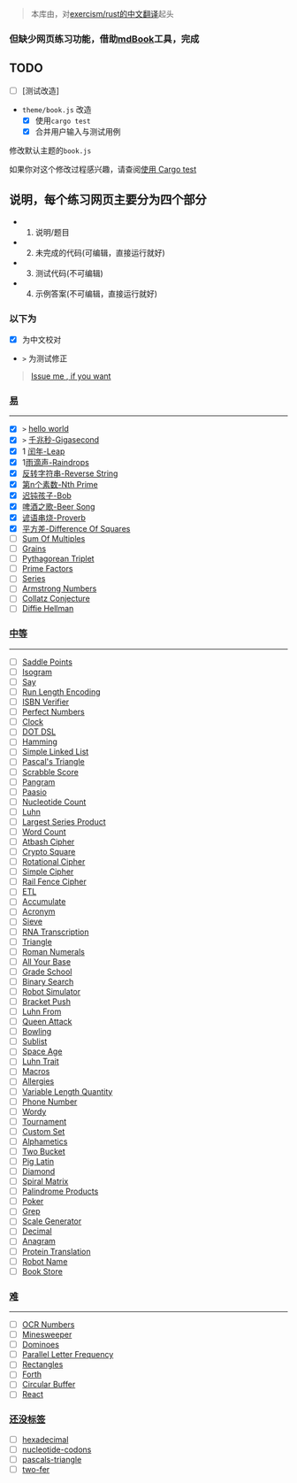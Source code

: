 
> 本库由，对[exercism/rust的中文翻译](https://github.com/chinanf-boy/exercism-rust-zh)起头

### 但缺少网页练习功能，借助[mdBook]工具，完成

[mdbook]: https://github.com/rust-lang-nursery/mdBook



## TODO

- [ ] [测试改造]
- `theme/book.js` 改造
    - [x] 使用`cargo test`
    - [x] 合并用户输入与测试用例

修改默认主题的`book.js`

如果你对这个修改过程感兴趣，请查阅[使用 Cargo test](./add-test-code.md)

## 说明，每个练习网页主要分为四个部分

- 1. 说明/题目
- 2. 未完成的代码(可编辑，直接运行就好)
- 3. 测试代码(不可编辑)
- 4. 示例答案(不可编辑，直接运行就好)

### 以下为

- [x] 为中文校对
- `>` 为测试修正

> [Issue me , if you want](https://github.com/chinanf-boy/exercism-rust-zh/issues?q=is%3Aissue+is%3Aopen+sort%3Aupdated-desc)

### [易](./low.md)

---

- [x] `>` [hello world](./hello-world/README.zh.md) 
- [x] `>` [千兆秒-Gigasecond](./gigasecond/README.zh.md)
- [x] 1 [闰年-Leap](./leap/README.zh.md)
- [x] 1[雨滴声-Raindrops](./raindrops/README.zh.md)
- [x] [反转字符串-Reverse String](./reverse-string/README.zh.md)
- [x] [第n个素数-Nth Prime](./nth-prime/README.zh.md)
- [x] [迟钝孩子-Bob](./bob/README.zh.md)
- [x] [啤酒之歌-Beer Song](./beer-song/README.zh.md)
- [x] [谚语串烧-Proverb](./proverb/README.zh.md)
- [x] [平方差-Difference Of Squares](./difference-of-squares/README.zh.md)
- [ ] [Sum Of Multiples](./sum-of-multiples/README.zh.md)
- [ ] [Grains](./grains/README.zh.md)
- [ ] [Pythagorean Triplet](./pythagorean-triplet/README.zh.md)
- [ ] [Prime Factors](./prime-factors/README.zh.md)
- [ ] [Series](./series/README.zh.md)
- [ ] [Armstrong Numbers](./armstrong-numbers/README.zh.md)
- [ ] [Collatz Conjecture](./collatz-conjecture/README.zh.md)
- [ ] [Diffie Hellman](./diffie-hellman/README.zh.md)

### [中等](./medium.md)

---

- [ ] [Saddle Points](./saddle-points/README.zh.md)
- [ ] [Isogram](./isogram/README.zh.md)
- [ ] [Say](./say/README.zh.md)
- [ ] [Run Length Encoding](./run-length-encoding/README.zh.md)
- [ ] [ISBN Verifier](./isbn-verifier/README.zh.md)
- [ ] [Perfect Numbers](./perfect-numbers/README.zh.md)
- [ ] [Clock](./clock/README.zh.md)
- [ ] [DOT DSL](./dot-dsl/README.zh.md)
- [ ] [Hamming](./hamming/README.zh.md)
- [ ] [Simple Linked List](./simple-linked-list/README.zh.md)
- [ ] [Pascal's Triangle](./pascal-s-triangle/README.zh.md)
- [ ] [Scrabble Score](./scrabble-score/README.zh.md)
- [ ] [Pangram](./pangram/README.zh.md)
- [ ] [Paasio](./paasio/README.zh.md)
- [ ] [Nucleotide Count](./nucleotide-count/README.zh.md)
- [ ] [Luhn](./luhn/README.zh.md)
- [ ] [Largest Series Product](./largest-series-product/README.zh.md)
- [ ] [Word Count](./word-count/README.zh.md)
- [ ] [Atbash Cipher](./atbash-cipher/README.zh.md)
- [ ] [Crypto Square](./crypto-square/README.zh.md)
- [ ] [Rotational Cipher](./rotational-cipher/README.zh.md)
- [ ] [Simple Cipher](./simple-cipher/README.zh.md)
- [ ] [Rail Fence Cipher](./rail-fence-cipher/README.zh.md)
- [ ] [ETL](./etl/README.zh.md)
- [ ] [Accumulate](./accumulate/README.zh.md)
- [ ] [Acronym](./acronym/README.zh.md)
- [ ] [Sieve](./sieve/README.zh.md)
- [ ] [RNA Transcription](./rna-transcription/README.zh.md)
- [ ] [Triangle](./triangle/README.zh.md)
- [ ] [Roman Numerals](./roman-numerals/README.zh.md)
- [ ] [All Your Base](./all-your-base/README.zh.md)
- [ ] [Grade School](./grade-school/README.zh.md)
- [ ] [Binary Search](./binary-search/README.zh.md)
- [ ] [Robot Simulator](./robot-simulator/README.zh.md)
- [ ] [Bracket Push](./bracket-push/README.zh.md)
- [ ] [Luhn From](./luhn-from/README.zh.md)
- [ ] [Queen Attack](./queen-attack/README.zh.md)
- [ ] [Bowling](./bowling/README.zh.md)
- [ ] [Sublist](./sublist/README.zh.md)
- [ ] [Space Age](./space-age/README.zh.md)
- [ ] [Luhn Trait](./luhn-trait/README.zh.md)
- [ ] [Macros](./macros/README.zh.md)
- [ ] [Allergies](./allergies/README.zh.md)
- [ ] [Variable Length Quantity](./variable-length-quantity/README.zh.md)
- [ ] [Phone Number](./phone-number/README.zh.md)
- [ ] [Wordy](./wordy/README.zh.md)
- [ ] [Tournament](./tournament/README.zh.md)
- [ ] [Custom Set](./custom-set/README.zh.md)
- [ ] [Alphametics](./alphametics/README.zh.md)
- [ ] [Two Bucket](./two-bucket/README.zh.md)
- [ ] [Pig Latin](./pig-latin/README.zh.md)
- [ ] [Diamond](./diamond/README.zh.md)
- [ ] [Spiral Matrix](./spiral-matrix/README.zh.md)
- [ ] [Palindrome Products](./palindrome-products/README.zh.md)
- [ ] [Poker](./poker/README.zh.md)
- [ ] [Grep](./grep/README.zh.md)
- [ ] [Scale Generator](./scale-generator/README.zh.md)
- [ ] [Decimal](./decimal/README.zh.md)
- [ ] [Anagram](./anagram/README.zh.md)
- [ ] [Protein Translation](./protein-translation/README.zh.md)
- [ ] [Robot Name](./robot-name/README.zh.md)
- [ ] [Book Store](./book-store/README.zh.md)

### [难](./high.md)

---

- [ ] [OCR Numbers](./ocr-numbers/README.zh.md)
- [ ] [Minesweeper](./minesweeper/README.zh.md)
- [ ] [Dominoes](./dominoes/README.zh.md)
- [ ] [Parallel Letter Frequency](./parallel-letter-frequency/README.zh.md)
- [ ] [Rectangles](./rectangles/README.zh.md)
- [ ] [Forth](./forth/README.zh.md)
- [ ] [Circular Buffer](./circular-buffer/README.zh.md)
- [ ] [React](./react/README.zh.md)

### [还没标签](./untag.md)

- [ ] [hexadecimal](./hexadecimal/README.zh.md)
- [ ] [nucleotide-codons](./nucleotide-codons/README.zh.md)
- [ ] [pascals-triangle](./pascals-triangle/README.zh.md)
- [ ] [two-fer](./two-fer/README.zh.md)